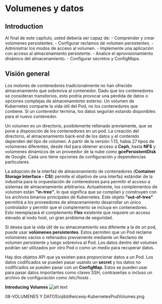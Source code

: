 # Volumenes y datos
## Introduction

Al final de este capítulo, usted debería ser capaz de:
    - Comprender y crear volúmenes persistentes.​
    - Configurar reclamos de volumen persistentes.
    - Administrar los modos de acceso al volumen.
    - Implemente una aplicación con acceso al almacenamiento persistente.
    - Analice el aprovisionamiento dinámico del almacenamiento.
    - Configurar secretos y ConfigMaps.

## Visión general

Los motores de contenedores tradicionalmente no han ofrecido almacenamiento que sobreviva al contenedor. Dado que los contenedores se consideran transitorios, esto podría provocar una pérdida de datos o opciones complejas de almacenamiento externo. Un volumen de Kubernetes comparte la vida útil del Pod, no los contenedores que contiene. Si un contenedor termina, los datos seguirán estando disponibles para el nuevo contenedor. 

Un volumen es un directorio, posiblemente rellenado previamente, que se pone a disposición de los contenedores en un pod. La creación del directorio, el almacenamiento back-end de los datos y el contenido dependen del tipo de volumen. A partir de la versión 1.13, había 27 tipos de volúmenes diferentes, desde rbd para obtener acceso a **Ceph**, hasta **NFS** y volúmenes dinámicos de un proveedor de la nube como **gcePersistentDisk** de Google. Cada uno tiene opciones de configuración y dependencias particulares. 

La adopción de la interfaz de almacenamiento de contenedores (**Container Storage Interface - CSI**) permite el objetivo de una interfaz estándar de la industria para la orquestación de contenedores para permitir el acceso a sistemas de almacenamiento arbitrarios. Actualmente, los complementos de volumen están **"in-tree"**, lo que significa que se compilan y construyen con los archivos binarios principales de Kubernetes. Este objeto **"out-of-tree"** permitirá a los proveedores de almacenamiento desarrollar un único controlador y permitir que el complemento se incluya en contenedores. Esto reemplazará el complemento **Flex** existente que requiere un acceso elevado al nodo host, un gran problema de seguridad. 

Si desea que la vida útil de su almacenamiento sea diferente a la de un pod, puede usar **volúmenes persistentes**. Estos permiten que un Pod reclame volúmenes vacíos o rellenados previamente mediante un Reclamo de volumen persistente y luego sobreviva al Pod. Los datos dentro del volumen podrían ser utilizados por otro Pod o como un medio para recuperar datos. 

Hay dos objetos API que ya existen para proporcionar datos a un Pod. Los datos codificados se pueden pasar usando un **secret** y los datos no codificados se pueden pasar con un **ConfigMap**. Estos se pueden usar para pasar datos importantes como claves SSH, contraseñas o incluso un archivo de configuración como /etc/hosts .

**Introducing Volumes**
![alt text](https://github.com/[username]/[reponame]/blob/[branch]/image.jpg?raw=true)

08-VOLUMENES Y DATOS\njibb9wicexq-KubernetesPodVolumes.png